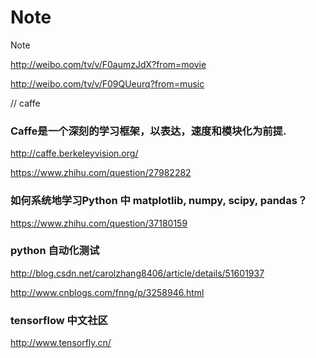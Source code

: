 # Note
Note

http://weibo.com/tv/v/F0aumzJdX?from=movie

http://weibo.com/tv/v/F09QUeurq?from=music

// caffe

### Caffe是一个深刻的学习框架，以表达，速度和模块化为前提.
http://caffe.berkeleyvision.org/

https://www.zhihu.com/question/27982282

### 如何系统地学习Python 中 matplotlib, numpy, scipy, pandas？
https://www.zhihu.com/question/37180159

### python 自动化测试
http://blog.csdn.net/carolzhang8406/article/details/51601937

http://www.cnblogs.com/fnng/p/3258946.html

### tensorflow 中文社区

http://www.tensorfly.cn/


